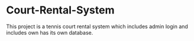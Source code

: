 # Court-Rental-System
This project is a tennis court rental system which includes admin login and includes own has its own database.
